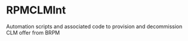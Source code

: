 RPMCLMInt
=========

Automation scripts and associated code to provision and decommission CLM offer from BRPM 
